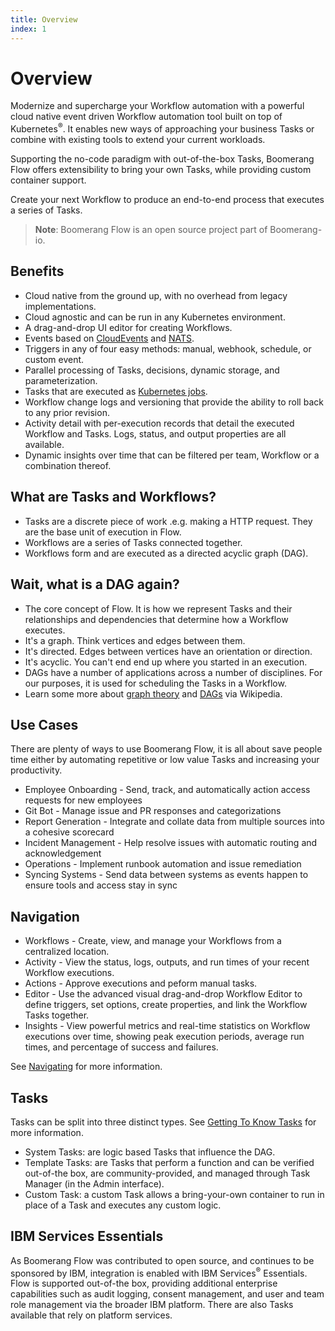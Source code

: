 ```yaml
---
title: Overview
index: 1
---
```


# Overview

Modernize and supercharge your Workflow automation with a powerful cloud native event driven Workflow automation tool built on top of Kubernetes<sup>®</sup>. It enables new ways of approaching your business Tasks or combine with existing tools to extend your current workloads.

Supporting the no-code paradigm with out-of-the-box Tasks, Boomerang Flow offers extensibility to bring your own Tasks, while providing custom container support. 

Create your next Workflow to produce an end-to-end process that executes a series of Tasks. 

> **Note**: Boomerang Flow is an open source project part of Boomerang-io.

## Benefits

* Cloud native from the ground up, with no overhead from legacy implementations.
* Cloud agnostic and can be run in any Kubernetes environment.
* A drag-and-drop UI editor for creating Workflows.
* Events based on [CloudEvents](https://cloudevents.io) and [NATS](https://nats.io).
* Triggers in any of four easy methods: manual, webhook, schedule, or custom event.
* Parallel processing of Tasks, decisions, dynamic storage, and parameterization. 
* Tasks that are executed as [Kubernetes jobs](https://kubernetes.io/docs/concepts/workloads/controllers/job/).
* Workflow change logs and versioning that provide the ability to roll back to any prior revision.
* Activity detail with per-execution records that detail the executed Workflow and Tasks. Logs, status, and output properties are all available.
* Dynamic insights over time that can be filtered per team, Workflow or a combination thereof.

## What are Tasks and Workflows?

- Tasks are a discrete piece of work .e.g. making a HTTP request. They are the base unit of execution in Flow. 
- Workflows are a series of Tasks connected together.
- Workflows form and are executed as a directed acyclic graph (DAG).

## Wait, what is a DAG again?

- The core concept of Flow. It is how we represent Tasks and their relationships and dependencies that determine how a Workflow executes.
- It's a graph. Think vertices and edges between them.
- It's directed. Edges between vertices have an orientation or direction.
- It's acyclic. You can't end end up where you started in an execution.
- DAGs have a number of applications across a number of disciplines. For our purposes, it is used for scheduling the Tasks in a Workflow.
- Learn some more about [graph theory](https://en.wikipedia.org/wiki/Graph_theory) and [DAGs](https://en.wikipedia.org/wiki/Directed_acyclic_graph) via Wikipedia. 


## Use Cases

There are plenty of ways to use Boomerang Flow, it is all about save people time either by automating repetitive or low value Tasks and increasing your productivity.

* Employee Onboarding - Send, track, and automatically action access requests for new employees
* Git Bot - Manage issue and PR responses and categorizations
* Report Generation - Integrate and collate data from multiple sources into a cohesive scorecard
* Incident Management - Help resolve issues with automatic routing and acknowledgement
* Operations - Implement runbook automation and issue remediation 
* Syncing Systems - Send data between systems as events happen to ensure tools and access stay in sync

## Navigation

* Workflows - Create, view, and manage your Workflows from a centralized location. 
* Activity - View the status, logs, outputs, and run times of your recent Workflow executions.
* Actions - Approve executions and peform manual tasks.
* Editor - Use the advanced visual drag-and-drop Workflow Editor to define triggers, set options, create properties, and link the Workflow Tasks together.
* Insights - View powerful metrics and real-time statistics on Workflow executions over time, showing peak execution periods, average run times, and percentage of success and failures.

See [Navigating](/docs/boomerang-flow/introduction/navigating) for more information.

## Tasks

Tasks can be split into three distinct types. See [Getting To Know Tasks](/docs/boomerang-flow/getting-to-know/Tasks) for more information.

* System Tasks: are logic based Tasks that influence the DAG.
* Template Tasks: are Tasks that perform a function and can be verified out-of-the box, are community-provided, and managed through Task Manager (in the Admin interface).
* Custom Task: a custom Task allows a bring-your-own container to run in place of a Task and executes any custom logic.

## IBM Services Essentials

As Boomerang Flow was contributed to open source, and continues to be sponsored by IBM, integration is enabled with IBM Services<sup>®</sup> Essentials. Flow is supported out-of-the box, providing additional enterprise capabilities such as audit logging, consent management, and user and team role management via the broader IBM platform. There are also Tasks available that rely on platform services. 
